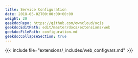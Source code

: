 ```yaml
---
title: Service Configuration
date: 2018-05-02T00:00:00+00:00
weight: 20
geekdocRepo: https://github.com/owncloud/ocis
geekdocEditPath: edit/master/docs/extensions/web
geekdocFilePath: configuration.md
geekdocCollapseSection: true
---
```



{{< include file="extensions/_includes/web_configvars.md" >}}